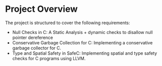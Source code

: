 # Project Overview

The project is structured to cover the following requirements:
- Null Checks in C: A Static Analysis + dynamic checks to disallow null pointer dereference
- Conservative Garbage Collection for C: Implementing a conservative garbage collector for C.
- Type and Spatial Safety in SafeC: Implementing spatial and type safety checks for C programs using LLVM.
